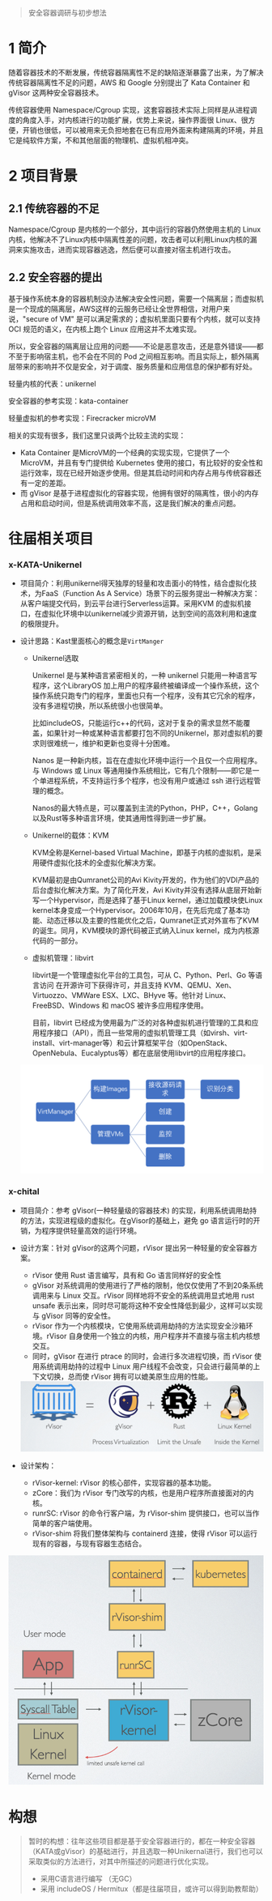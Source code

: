 > 安全容器调研与初步想法

# 1 简介

随着容器技术的不断发展，传统容器隔离性不足的缺陷逐渐暴露了出来，为了解决传统容器隔离性不足的问题，AWS 和 Google 分别提出了 Kata Container 和 gVisor 这两种安全容器技术。

传统容器使用 Namespace/Cgroup 实现，这套容器技术实际上同样是从进程调度的角度入手，对内核进行的功能扩展，优势上来说，操作界面很 Linux、很方便，开销也很低，可以被用来无负担地套在已有应用外面来构建隔离的环境，并且它是纯软件方案，不和其他层面的物理机、虚拟机相冲突。

# 2 项目背景

## 2.1 传统容器的不足

Namespace/Cgroup 是内核的一个部分，其中运行的容器仍然使用主机的 Linux 内核，他解决不了Linux内核中隔离性差的问题，攻击者可以利用Linux内核的漏洞来实施攻击，进而实现容器逃逸，然后便可以直接对宿主机进行攻击。

## 2.2 安全容器的提出

基于操作系统本身的容器机制没办法解决安全性问题，需要一个隔离层；而虚拟机是一个现成的隔离层，AWS这样的云服务已经让全世界相信，对用户来说，"secure of VM" 是可以满足需求的；虚拟机里面只要有个内核，就可以支持 OCI 规范的语义，在内核上跑个 Linux 应用这并不太难实现。

所以，安全容器的隔离层让应用的问题——不论是恶意攻击，还是意外错误——都不至于影响宿主机，也不会在不同的 Pod 之间相互影响。而且实际上，额外隔离层带来的影响并不仅是安全，对于调度、服务质量和应用信息的保护都有好处。

轻量内核的代表：unikernel

安全容器的参考实现：kata-container

轻量虚拟机的参考实现：Firecracker microVM

相关的实现有很多，我们这里只谈两个比较主流的实现：

- Kata Container 是MicroVM的一个经典的实现实现，它提供了一个MicroVM，并且有专门提供给 Kubernetes 使用的接口，有比较好的安全性和运行效率，现在已经开始逐步使用。但是其启动时间和内存占用与传统容器还有一定的差距。
- 而 gVisor 是基于进程虚拟化的容器实现，他拥有很好的隔离性，很小的内存占用和启动时间，但是系统调用效率不高，这是我们解决的重点问题。

# 往届相关项目

### x-KATA-Unikernel

- 项目简介：利用unikernel得天独厚的轻量和攻击面小的特性，结合虚拟化技术，为FaaS（Function As A Service）场景下的云服务提出一种解决方案：从客户端提交代码，到云平台进行Serverless运算。采用KVM 的虚拟机接口，在虚拟化环境中以unikernel减少资源开销，达到空间的高效利用和速度的极限提升。

- 设计思路：Kast里面核心的概念是`VirtManger`

  - Unikernel选取

    Unikernel 是与某种语言紧密相关的，一种 unikernel 只能用一种语言写程序，这个LibraryOS 加上用户的程序最终被编译成一个操作系统，这个操作系统只跑专门的程序，里面也只有一个程序，没有其它冗余的程序，没有多进程切换，所以系统很小也很简单。

    比如includeOS，只能运行c++的代码，这对于复杂的需求显然不能覆盖，如果针对一种或某种语言都要打包不同的Unikernel，那对虚拟机的要求则很难统一，维护和更新也变得十分困难。

    Nanos 是一种新内核，旨在在虚拟化环境中运行一个且仅一个应用程序。 与 Windows 或 Linux 等通用操作系统相比，它有几个限制——即它是一个单进程系统，不支持运行多个程序，也没有用户或通过 ssh 进行远程管理的概念。

    Nanos的最大特点是，可以覆盖到主流的Python，PHP，C++，Golang以及Rust等多种语言环境，使其通用性得到进一步扩展。

  - Unikernel的载体：KVM

    KVM全称是Kernel-based Virtual Machine，即基于内核的虚拟机，是采用硬件虚拟化技术的全虚拟化解决方案。

    KVM最初是由Qumranet公司的Avi Kivity开发的，作为他们的VDI产品的后台虚拟化解决方案。为了简化开发，Avi Kivity并没有选择从底层开始新写一个Hypervisor，而是选择了基于Linux kernel，通过加载模块使Linux kernel本身变成一个Hypervisor。2006年10月，在先后完成了基本功能、动态迁移以及主要的性能优化之后，Qumranet正式对外宣布了KVM的诞生。同月，KVM模块的源代码被正式纳入Linux kernel，成为内核源代码的一部分。

  - 虚拟机管理：libvirt

    libvirt是一个管理虚拟化平台的工具包，可从 C、Python、Perl、Go 等语言访问 在开源许可下获得许可，并且支持 KVM、QEMU、Xen、Virtuozzo、VMWare ESX、LXC、BHyve 等。他针对 Linux、FreeBSD、Windows 和 macOS 被许多应用程序使用。

    目前，libvirt 已经成为使用最为广泛的对各种虚拟机进行管理的工具和应用程序接口（API），而且一些常用的虚拟机管理工具（如virsh、virt-install、virt-manager等）和云计算框架平台（如OpenStack、OpenNebula、Eucalyptus等）都在底层使用libvirt的应用程序接口。

  <img src="pictures\VirtManger.png"/>

### x-chital

- 项目简介：参考 gVisor(一种轻量级的容器技术) 的实现，利用系统调用劫持的方法，实现进程级的虚拟化。在gVisor的基础上，避免 go 语言运行时的开销，为程序提供轻量高效的运行环境。

- 设计方案：针对 gVisor的这两个问题，rVisor 提出另一种轻量的安全容器方案。

  - rVisor 使用 Rust 语言编写，具有和 Go 语言同样好的安全性
  - gVisor 对系统调用的使用进行了严格的限制，他仅仅使用了不到20条系统调用来与 Linux 交互。rVisor 同样地将不安全的系统调用显式地用 rust unsafe 表示出来，同时尽可能将这种不安全性降低到最少，这样可以实现与 gVisor 同等的安全性。
  - rVisor 作为一个内核模块，它使用系统调用劫持的方法实现安全沙箱环境。rVisor 自身使用一个独立的内核，用户程序并不直接与宿主机内核想交互。
  - 同时，gVisor 在进行 ptrace 的同时，会进行多次进程切换，而 rVisor 使用系统调用劫持的过程中 Linux 用户线程不会改变，只会进行最简单的上下文切换，总而使 rVisor 拥有可以媲美原生应用的性能。

  <img src="pictures\rvisorsum.png"/>

- 设计架构：
  - rVisor-kernel: rVisor 的核心部件，实现容器的基本功能。
  - zCore：我们为 rVisor 专门改写的内核，也是用户程序所直接面对的内核。
  - runrSC: rVisor 的命令行客户端，为 rVisor-shim 提供接口，也可以当作简单的客户端使用。
  - rVisor-shim 将我们整体架构与 containerd 连接，使得 rVisor 可以运行现有的容器，与现有容器生态结合。

<img src="pictures\arch.png"/>

# 构想

> 暂时的构想：往年这些项目都是基于安全容器进行的，都在一种安全容器（KATA或gVisor）的基础进行，并且选取一种Unikernal进行，我们也可以采取类似的方法进行，对其中所描述的问题进行优化实现。
>
> - 采用C语言进行编写 （无GC）
> - 采用 includeOS / Hermitux（都是往届项目，或许可以得到助教帮助）